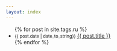 ```yaml
---
layout: index
---
```


<ul class="posts">
  {% for post in site.tags.ru %}
  <li>
    <small class="datetime muted" data-time="{{ post.date }}">{{ post.date | date_to_string}} </small>
    <a href="{{ post.url }}">{{ post.title }}</a>
  </li>
  {% endfor %}
</ul>
